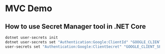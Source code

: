 # MVC Demo

## How to use Secret Manager tool in .NET Core

```bash
dotnet user-secrets init
dotnet user-secrets set "Authentication:Google:ClientId" "GOOGLE_CLIENT_ID_GOES_HERE"
user-secrets set "Authentication:Google:ClientSecret" "GOOGLE_CLIENT_SECRET_GOES_HERE"
```
